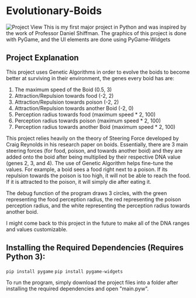 # Evolutionary-Boids
![Project View ](https://i.imgur.com/T1bRKV5.png)
This is my first major project in Python and was inspired by the work of Professor Daniel Shiffman.
The graphics of this project is done with PyGame, and the UI elements are done using PyGame-Widgets

## Project Explanation

This project uses Genetic Algorithms in order to evolve the boids to become better at surviving in their environment, the genes every boid has are:
1. The maximum speed of the Boid (0.5, 3)
2. Attraction/Repulsion towards food (-2, 2)
3. Attraction/Repulsion towards poison (-2, 2)
4. Attraction/Repulsion towards another Boid (-2, 0)
5. Perception radius towards food (maximum speed * 2, 100)
6. Perception radius towards poison (maximum speed * 2, 100)
7. Perception radius towards another Boid (maximum speed * 2, 100)

This project relies heavily on the theory of Steering Force developed by Craig Reynolds in his research paper on boids. Essentially, there are 3 main steering forces (for food, poison, and towards another boid) and they are added onto the boid after being multiplied by their respective DNA value (genes 2, 3, and 4). The use of Genetic Algorithm helps fine-tune the values. For example, a boid sees a food right next to a poison. If its repulsion towards the poison is too high, it will not be able to reach the food. If it is attracted to the poison, it will simply die after eating it.

The debug function of the program draws 3 circles, with the green representing the food perception radius, the red representing the poison perception radius, and the white representing the perception radius towards another boid.

I might come back to this project in the future to make all of the DNA ranges and values customizable.

## Installing the Required Dependencies (Requires Python 3):
`pip install pygame`
`pip install pygame-widgets`


To run the program, simply download the project files into a folder after installing the required dependencies and open "main.pyw".
